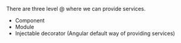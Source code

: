 There are three level @ where we can provide services.
- Component
- Module
- Injectable decorator (Angular default way of providing services)
